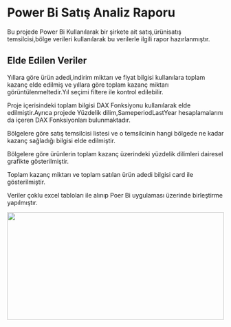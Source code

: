 
# Power Bi Satış Analiz Raporu

Bu projede Power Bi Kullanılarak bir şirkete ait satış,ürünisatış temsilcisi,bölge  verileri kullanılarak bu verilerle ilgili rapor hazırlanmıştır.

## Elde Edilen Veriler

Yıllara göre ürün adedi,indirim miktarı ve fiyat bilgisi kullanılara toplam kazanç elde edilmiş ve yıllara göre toplam kazanç miktarı görüntülenmeltedir.Yıl seçimi filtere ile kontrol edilebilir.

Proje içerisindeki toplam bilgisi DAX Fonksiyonu kullanılarak elde edilmiştir.Ayrıca projede Yüzdelik dilim,SameperiodLastYear hesaplamalarını da içeren DAX Fonksiyonları bulunmaktadır.

Bölgelere göre satış temsilcisi listesi ve o temsilcinin hangi bölgede ne kadar kazanç sağladığı bilgisi elde edilmiştir.

Bölgelere göre ürünlerin toplam kazanç üzerindeki yüzdelik dilimleri dairesel grafikte gösterilmiştir.

Toplam kazanç miktarı ve toplam satılan ürün adedi bilgisi card ile gösterilmiştir.

Veriler çoklu excel tabloları ile alınıp Poer Bi uygulaması üzerinde birleştirme yapılmıştır.


<img src="https://github.com/AysenurBALKAN/PowerBiSatisAnalizRaporu/blob/main/powerbiProject.PNG" width="100%" height="250px">
  
